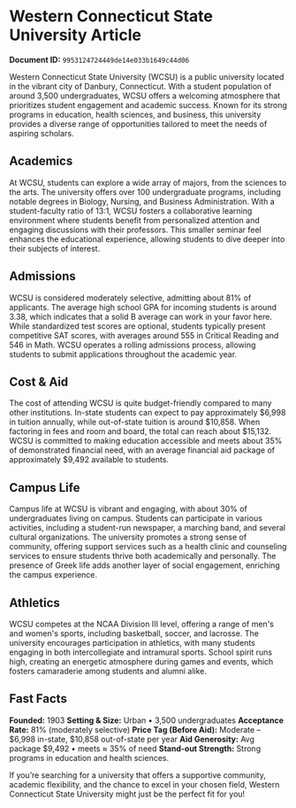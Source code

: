 # Western Connecticut State University Article

**Document ID:** `9953124724449de14e033b1649c44d06`

Western Connecticut State University (WCSU) is a public university located in the vibrant city of Danbury, Connecticut. With a student population of around 3,500 undergraduates, WCSU offers a welcoming atmosphere that prioritizes student engagement and academic success. Known for its strong programs in education, health sciences, and business, this university provides a diverse range of opportunities tailored to meet the needs of aspiring scholars.

## Academics
At WCSU, students can explore a wide array of majors, from the sciences to the arts. The university offers over 100 undergraduate programs, including notable degrees in Biology, Nursing, and Business Administration. With a student-faculty ratio of 13:1, WCSU fosters a collaborative learning environment where students benefit from personalized attention and engaging discussions with their professors. This smaller seminar feel enhances the educational experience, allowing students to dive deeper into their subjects of interest.

## Admissions
WCSU is considered moderately selective, admitting about 81% of applicants. The average high school GPA for incoming students is around 3.38, which indicates that a solid B average can work in your favor here. While standardized test scores are optional, students typically present competitive SAT scores, with averages around 555 in Critical Reading and 546 in Math. WCSU operates a rolling admissions process, allowing students to submit applications throughout the academic year.

## Cost & Aid
The cost of attending WCSU is quite budget-friendly compared to many other institutions. In-state students can expect to pay approximately $6,998 in tuition annually, while out-of-state tuition is around $10,858. When factoring in fees and room and board, the total can reach about $15,132. WCSU is committed to making education accessible and meets about 35% of demonstrated financial need, with an average financial aid package of approximately $9,492 available to students.

## Campus Life
Campus life at WCSU is vibrant and engaging, with about 30% of undergraduates living on campus. Students can participate in various activities, including a student-run newspaper, a marching band, and several cultural organizations. The university promotes a strong sense of community, offering support services such as a health clinic and counseling services to ensure students thrive both academically and personally. The presence of Greek life adds another layer of social engagement, enriching the campus experience.

## Athletics
WCSU competes at the NCAA Division III level, offering a range of men's and women's sports, including basketball, soccer, and lacrosse. The university encourages participation in athletics, with many students engaging in both intercollegiate and intramural sports. School spirit runs high, creating an energetic atmosphere during games and events, which fosters camaraderie among students and alumni alike.

## Fast Facts
**Founded:** 1903
**Setting & Size:** Urban • 3,500 undergraduates
**Acceptance Rate:** 81% (moderately selective)
**Price Tag (Before Aid):** Moderate – $6,998 in-state, $10,858 out-of-state per year
**Aid Generosity:** Avg package $9,492 • meets ≈ 35% of need
**Stand-out Strength:** Strong programs in education and health sciences.

If you’re searching for a university that offers a supportive community, academic flexibility, and the chance to excel in your chosen field, Western Connecticut State University might just be the perfect fit for you!
